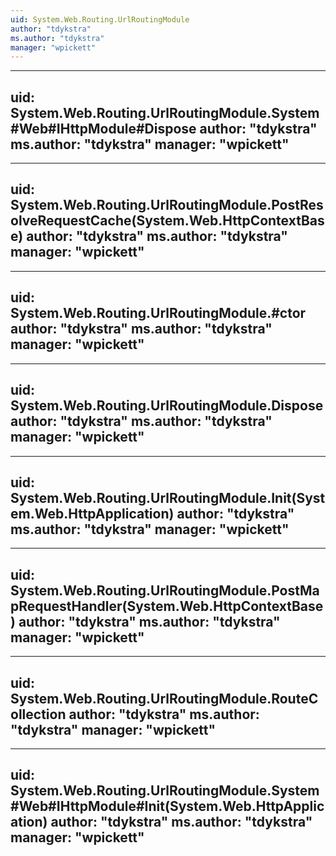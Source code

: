 ```yaml
---
uid: System.Web.Routing.UrlRoutingModule
author: "tdykstra"
ms.author: "tdykstra"
manager: "wpickett"
---
```


---
uid: System.Web.Routing.UrlRoutingModule.System#Web#IHttpModule#Dispose
author: "tdykstra"
ms.author: "tdykstra"
manager: "wpickett"
---

---
uid: System.Web.Routing.UrlRoutingModule.PostResolveRequestCache(System.Web.HttpContextBase)
author: "tdykstra"
ms.author: "tdykstra"
manager: "wpickett"
---

---
uid: System.Web.Routing.UrlRoutingModule.#ctor
author: "tdykstra"
ms.author: "tdykstra"
manager: "wpickett"
---

---
uid: System.Web.Routing.UrlRoutingModule.Dispose
author: "tdykstra"
ms.author: "tdykstra"
manager: "wpickett"
---

---
uid: System.Web.Routing.UrlRoutingModule.Init(System.Web.HttpApplication)
author: "tdykstra"
ms.author: "tdykstra"
manager: "wpickett"
---

---
uid: System.Web.Routing.UrlRoutingModule.PostMapRequestHandler(System.Web.HttpContextBase)
author: "tdykstra"
ms.author: "tdykstra"
manager: "wpickett"
---

---
uid: System.Web.Routing.UrlRoutingModule.RouteCollection
author: "tdykstra"
ms.author: "tdykstra"
manager: "wpickett"
---

---
uid: System.Web.Routing.UrlRoutingModule.System#Web#IHttpModule#Init(System.Web.HttpApplication)
author: "tdykstra"
ms.author: "tdykstra"
manager: "wpickett"
---
